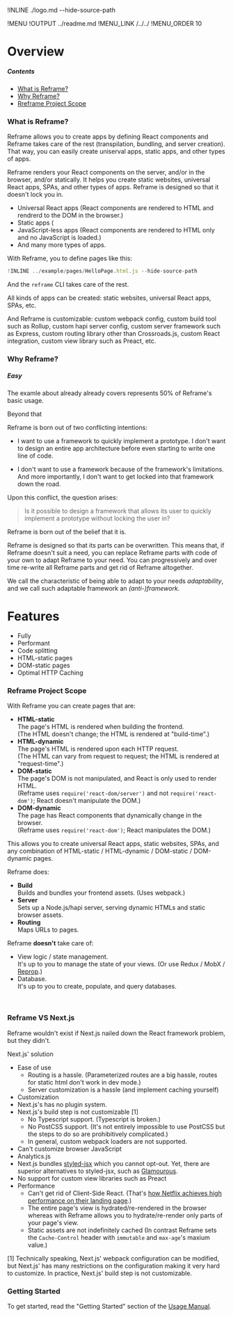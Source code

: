 !INLINE ./logo.md --hide-source-path

!MENU
!OUTPUT ../readme.md
!MENU_LINK /../../
!MENU_ORDER 10

# Overview

##### Contents

 - [What is Reframe?](#what-is-reframe)
 - [Why Reframe?](#why-reframe)
 - [Rreframe Project Scope](#reframe-project-scope)


### What is Reframe?

Reframe allows you to create apps by defining React components
and Reframe takes care of the rest
(transpilation, bundling, and server creation).
That way, you can easily create uniserval apps, static apps, and other types of apps.

Reframe renders your React components on the server, and/or in the browser, and/or statically.
It helps you create static websites, universal React apps, SPAs, and other types of apps.
Reframe is designed so that it doesn't lock you in.

 - Universal React apps (React components are rendered to HTML and rendrerd to the DOM in the browser.)
 - Static apps (
 - JavaScript-less apps (React components are rendered to HTML only and no JavaScript is loaded.)
 - And many more types of apps.



With Reframe, you to define pages like this:

~~~js
!INLINE ../example/pages/HelloPage.html.js --hide-source-path
~~~

And the `reframe` CLI takes care of the rest.



All kinds of apps can be created:
static websites,
universal React apps,
SPAs,
etc.

And Reframe is customizable:
custom webpack config,
custom build tool such as Rollup,
custom hapi server config,
custom server framework such as Express,
custom routing library other than Crossroads.js,
custom React integration,
custom view library such as Preact,
etc.


### Why Reframe?

##### Easy

The examle about already already covers represents 50% of Reframe's basic usage.

Beyond that 


Reframe is born out of two conflicting intentions:

 - I want to use a framework to quickly implement a prototype.
   I don't want to design an entire app architecture before even starting to write one line of code.

 - I don't want to use a framework because of the framework's limitations.
   And more importantly, I don't want to get locked into that framework down the road.

Upon this conflict, the question arises:

 > Is it possible to design a framework that allows its user to quickly implement a prototype without locking the user in?

Reframe is born out of the belief that it is.

Reframe is designed so that its parts can be overwritten.
This means that, if Reframe doesn't suit a need, you can replace Reframe parts with code of your own to adapt Reframe to your need.
You can progressively and over time re-write all Reframe parts and get rid of Reframe altogether.

We call the characteristic of being able to adapt to your needs *adaptability*,
and we call such adaptable framework an *(anti-)framework*.


# Features

 - Fully
 - Performant
  - Code splitting
  - HTML-static pages
  - DOM-static pages
  - Optimal HTTP Caching


### Reframe Project Scope

With Reframe you can create pages that are:

 - **HTML-static**
   <br/>
   The page's HTML is rendered when building the frontend.
   <br/>
   (The HTML doesn't change; the HTML is rendered at "build-time".)
 - **HTML-dynamic**
   <br/>
   The page's HTML is rendered upon each HTTP request.
   <br/>
   (The HTML can vary from request to request; the HTML is rendered at "request-time".)
 - **DOM-static**
   <br/>
   The page's DOM is not manipulated, and React is only used to render HTML.
   <br/>
   (Reframe uses `require('react-dom/server')` and not `require('react-dom')`; React doesn't manipulate the DOM.)
 - **DOM-dynamic**
   <br/>
   The page has React components that dynamically change in the browser.
   <br/>
   (Reframe uses `require('react-dom')`; React manipulates the DOM.)

This allows you to create
universal React apps,
static websites,
SPAs, and any combination of HTML-static / HTML-dynamic / DOM-static / DOM-dynamic pages.

Reframe does:

 - **Build**
   <br/>
   Builds and bundles your frontend assets. (Uses webpack.)
 - **Server**
   <br/>
   Sets up a Node.js/hapi server, serving dynamic HTMLs and static browser assets.
 - **Routing**
   <br/>
   Maps URLs to pages.

Reframe **doesn't** take care of:

 - View logic / state management.
   <br/>
   It's up to you to manage the state of your views. (Or use Redux / MobX / [Reprop](https://github.com/brillout/reprop).)
 - Database.
   <br/>
   It's up to you to create, populate, and query databases.


<br/>

### Reframe VS Next.js

Reframe wouldn't exist if Next.js nailed down the React framework problem, but they didn't.

Next.js' solution 

 - Ease of use
   - Routing is a hassle. (Parameterized routes are a big hassle, routes for static html don't work in dev mode.)
   - Server customization is a hassle (and implement caching yourself)
 - Customization
  - Next.js's has no plugin system.
  - Next.js's build step is not customizable [1]
    - No Typescript support. (Typescript is broken.)
    - No PostCSS support. (It's not entirely impossible to use PostCSS but the steps to do so are prohibitively complicated.)
    - In general, custom webpack loaders are not supported.
  - Can't customize browser JavaScript
   - Analytics.js
  - Next.js bundles [styled-jsx](https://github.com/zeit/styled-jsx) which you cannot opt-out. Yet, there are superior alternatives to styled-jsx, such as [Glamourous](https://github.com/paypal/glamorous).
  - No support for custom view libraries such as Preact
 - Performance
   - Can't get rid of Client-Side React. (That's [how Netflix achieves high performance on their landing page](https://twitter.com/netflixuie/status/923374215041912833?lang=en).)
   - The entire page's view is hydrated/re-rendered in the browser
     whereas with Reframe allows you to hydrate/re-render only parts of your page's view.
   - Static assets are not indefinitely cached
     (In contrast Reframe sets the `Cache-Control` header with `immutable` and `max-age`'s maxium value.)

[1] Technically speaking, Next.js' webpack configuration can be modified, but Next.js' has many restrictions on the configuration making it very hard to customize. In practice, Next.js' build step is not customizable.


### Getting Started

To get started, read the "Getting Started" section of the [Usage Manual](/docs/usage-manual.md).
